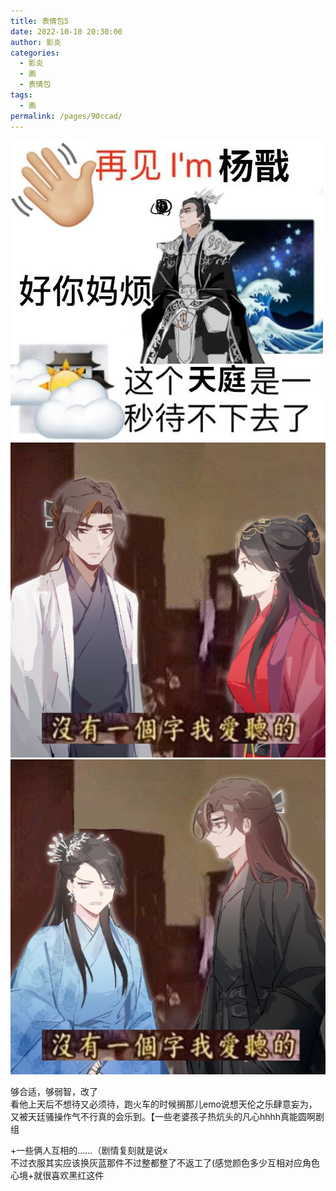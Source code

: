 ```yaml
---
title: 表情包5
date: 2022-10-10 20:30:00
author: 影炎
categories: 
  - 影炎
  - 画
  - 表情包
tags: 
  - 画
permalink: /pages/90ccad/
---
```


![1](/img/yingyan/表情包5/1.jpg)
![2](/img/yingyan/表情包5/2.png)
![3](/img/yingyan/表情包5/3.png)
<!-- more -->

够合适，够弱智，改了  
看他上天后不想待又必须待，跑火车的时候搁那儿emo说想天伦之乐肆意妄为，又被天廷骚操作气不行真的会乐到。【一些老婆孩子热炕头的凡心hhhh真能圆啊剧组

+一些俩人互相的……（剧情复刻就是说x  
不过衣服其实应该换灰蓝那件不过整都整了不返工了(感觉颜色多少互相对应角色心境+就很喜欢黑红这件
